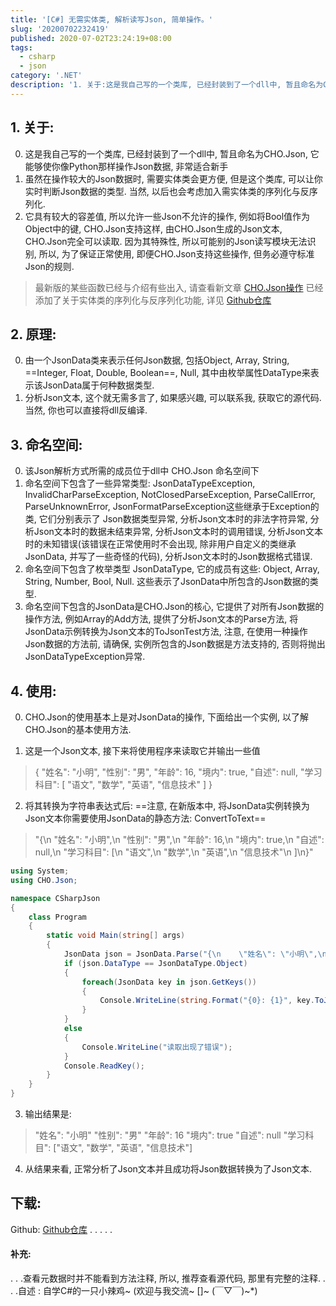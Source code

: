 ```yaml
---
title: '[C#] 无需实体类, 解析读写Json, 简单操作。'
slug: '20200702232419'
published: 2020-07-02T23:24:19+08:00
tags:
  - csharp
  - json
category: '.NET'
description: '1. 关于:这是我自己写的一个类库, 已经封装到了一个dll中, 暂且命名为CHO.Json, 它能够使你像Python那样操作Json数据, 非常适合新手虽然在操作较大的Json数据时, 需要实体类会更方便, 但是这个类库, 可以让你实时判断Json数据的类型. 当然, 以后也会考虑加入需实体类的序列化与反序列化.它具有较大的容差值, 所以允许一些Json不允许的操作, 例如将Bool值作为Object中的键, CHO.Json支持这样, 由CHO.Json生成的Json文本, CHO.Json完'
---
```


## 1. 关于:

0. 这是我自己写的一个类库, 已经封装到了一个dll中, 暂且命名为CHO.Json, 它能够使你像Python那样操作Json数据, 非常适合新手
1. 虽然在操作较大的Json数据时, 需要实体类会更方便, 但是这个类库, 可以让你实时判断Json数据的类型. 当然, 以后也会考虑加入需实体类的序列化与反序列化.
2. 它具有较大的容差值, 所以允许一些Json不允许的操作, 例如将Bool值作为Object中的键, CHO.Json支持这样, 由CHO.Json生成的Json文本, CHO.Json完全可以读取. 因为其特殊性, 所以可能别的Json读写模块无法识别, 所以, 为了保证正常使用, 即便CHO.Json支持这些操作, 但务必遵守标准Json的规则.


> 最新版的某些函数已经与介绍有些出入, 请查看新文章 [CHO.Json操作](/posts/20201028235244/)
> 已经添加了关于实体类的序列化与反序列化功能, 详见 [Github仓库](https://github.com/SlimeNull/CHO.Json)


## 2. 原理:

0. 由一个JsonData类来表示任何Json数据, 包括Object, Array, String, ==Integer, Float, Double, Boolean==, Null, 其中由枚举属性DataType来表示该JsonData属于何种数据类型.
1. 分析Json文本, 这个就无需多言了, 如果感兴趣, 可以联系我, 获取它的源代码. 当然, 你也可以直接将dll反编译.

## 3. 命名空间:

0. 该Json解析方式所需的成员位于dll中 CHO.Json 命名空间下
1. 命名空间下包含了一些异常类型: JsonDataTypeException, InvalidCharParseException, NotClosedParseException, ParseCallError, ParseUnknownError, JsonFormatParseException这些继承于Exception的类, 它们分别表示了 Json数据类型异常, 分析Json文本时的非法字符异常, 分析Json文本时的数据未结束异常, 分析Json文本时的调用错误, 分析Json文本时的未知错误(该错误在正常使用时不会出现, 除非用户自定义的类继承JsonData, 并写了一些奇怪的代码), 分析Json文本时的Json数据格式错误.
2. 命名空间下包含了枚举类型 JsonDataType, 它的成员有这些: Object, Array, String, Number, Bool, Null. 这些表示了JsonData中所包含的Json数据的类型.
3. 命名空间下包含的JsonData是CHO.Json的核心, 它提供了对所有Json数据的操作方法, 例如Array的Add方法, 提供了分析Json文本的Parse方法, 将JsonData示例转换为Json文本的ToJsonTest方法, 注意, 在使用一种操作Json数据的方法前, 请确保, 实例所包含的Json数据是方法支持的, 否则将抛出JsonDataTypeException异常.

## 4. 使用:

0. CHO.Json的使用基本上是对JsonData的操作, 下面给出一个实例, 以了解CHO.Json的基本使用方法.

1. 这是一个Json文本, 接下来将使用程序来读取它并输出一些值


> {
    "姓名": "小明",
    "性别": "男",
    "年龄": 16,
    "境内": true,
    "自述": null,
    "学习科目": [
         "语文",
         "数学",
         "英语",
         "信息技术"
     ]
}

2. 将其转换为字符串表达式后: ==注意, 在新版本中, 将JsonData实例转换为Json文本你需要使用JsonData的静态方法: ConvertToText==

> "{\n    \"姓名\": \"小明\",\n    \"性别\": \"男\",\n    \"年龄\": 16,\n    \"境内\": true,\n    \"自述\": null,\n    \"学习科目\": [\n         \"语文\",\n         \"数学\",\n         \"英语\",\n         \"信息技术\"\n     ]\n}"


```csharp
using System;
using CHO.Json;

namespace CSharpJson
{
    class Program
    {
        static void Main(string[] args)
        {
            JsonData json = JsonData.Parse("{\n    \"姓名\": \"小明\",\n    \"性别\": \"男\",\n    \"年龄\": 16,\n    \"境内\": true,\n    \"自述\": null,\n    \"学习科目\": [\n         \"语文\",\n         \"数学\",\n         \"英语\",\n         \"信息技术\"\n     ]\n}");
            if (json.DataType == JsonDataType.Object)
            {
                foreach(JsonData key in json.GetKeys())
                {
                    Console.WriteLine(string.Format("{0}: {1}", key.ToJsonText(), json[key].ToJsonText()));
                }
            }
            else
            {
                Console.WriteLine("读取出现了错误");
            }
            Console.ReadKey();
        }
    }
}

```

3. 输出结果是:


> "姓名": "小明"
"性别": "男"
"年龄": 16
"境内": true
"自述": null
"学习科目": ["语文", "数学", "英语", "信息技术"]


4. 从结果来看, 正常分析了Json文本并且成功将Json数据转换为了Json文本.

## 下载:

Github: [Github仓库](https://github.com/SlimeNull/CHO.Json)
.
.
.
.
.

#### 补充:

. . .查看元数据时并不能看到方法注释, 所以, 推荐查看源代码, 那里有完整的注释.
. . .自述 : 自学C#的一只小辣鸡~ (欢迎与我交流~ []~ (￣▽￣)~*)
